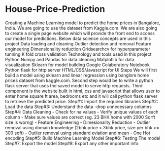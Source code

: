 # House-Price-Prediction
Creating a Machine Learning model to predict the home prices in Bangalore, India. We are going to use the dataset from Kaggle.com. We are also going to create a single page website which will provide the front end to access our model for predictions.  Below data science concepts are used in this project  Data loading and cleaning Outlier detection and removal Feature engineering Dimensionality reduction Gridsearchcv for hyperparameter tunning K fold cross validation Technology and tools used in this project  Python Numpy and Pandas for data cleaning Matplotlib for data visualization Sklearn for model building Google Colaboratory Notebook Python flask for http server HTML/CSS/Javascript for UI Steps We will first build a model using sklearn and linear regression using banglore home prices dataset from kaggle.com. Second step would be to write a python flask server that uses the saved model to serve http requests. Third component is the website built in html, css and javascript that allows user to enter home square ft area, bedrooms etc and it will call python flask server to retrieve the predicted price. Step#1: Import the required libraries Step#2: Load the data Step#3: Understand the data         -drop unnecessary columns Step#4: Data Cleaning         - Check for na values         - Verify unique values of each column         - Make sure values are correct (eg. 23 BHK home with 2000 Sqrft size is worng)         - Feature Engineering         - Dimesionality Reduction         - Outlier removal using domain knowledge (2bhk price &lt; 3bhk price, size per bhk >= 300 sqft)         - Outlier removal using standard eviation and mean         - One Hot encoding Step#5: Build Machine Learning Model Step#6: Testing The model Step#7: Export the model Step#8: Export any other important info
